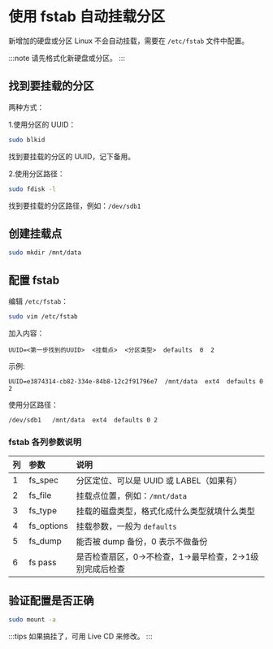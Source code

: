 # 使用 fstab 自动挂载分区

新增加的硬盘或分区 Linux 不会自动挂载，需要在 `/etc/fstab` 文件中配置。

:::note
请先格式化新硬盘或分区。
:::

## 找到要挂载的分区

两种方式：

1.使用分区的 UUID：

```bash
sudo blkid
```

找到要挂载的分区的 UUID，记下备用。

2.使用分区路径：

```bash
sudo fdisk -l
```

找到要挂载的分区路径，例如：`/dev/sdb1`

## 创建挂载点

```bash
sudo mkdir /mnt/data
```

## 配置 fstab

编辑 `/etc/fstab`：

```bash
sudo vim /etc/fstab
```

加入内容：

```
UUID=<第一步找到的UUID>  <挂载点>  <分区类型>  defaults  0  2
```

示例:

```
UUID=e3874314-cb82-334e-84b8-12c2f91796e7  /mnt/data  ext4  defaults 0 2
```

使用分区路径：

```
/dev/sdb1   /mnt/data  ext4  defaults 0 2
```

### fstab 各列参数说明

| 列  | 参数       | 说明                                                     |
| :-- | :--------- | :------------------------------------------------------- |
| 1   | fs_spec    | 分区定位、可以是 UUID 或 LABEL（如果有）                 |
| 2   | fs_file    | 挂载点位置，例如：`/mnt/data`                            |
| 3   | fs_type    | 挂载的磁盘类型，格式化成什么类型就填什么类型             |
| 4   | fs_options | 挂载参数，一般为 `defaults`                              |
| 5   | fs_dump    | 能否被 dump 备份，0 表示不做备份                         |
| 6   | fs pass    | 是否检查扇区，0->不检查，1->最早检查，2->1级别完成后检查 |

## 验证配置是否正确

```bash
sudo mount -a
```

:::tips
如果搞挂了，可用 Live CD 来修改。
:::
